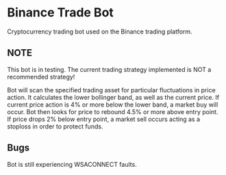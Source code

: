 # Binance Trade Bot
Cryptocurrency trading bot used on the Binance trading platform.

## NOTE
This bot is in testing. The current trading strategy implemented is NOT a
recommended strategy!

Bot will scan the specified trading asset for particular fluctuations in price
action. It calculates the lower bollinger band, as well as the current price.
If current price action is 4% or more below the lower band, a market buy will 
occur. Bot then looks for price to rebound 4.5% or more above entry point. If 
price drops 2% below entry point, a market sell occurs acting as a stoploss in 
order to protect funds.

## Bugs
Bot is still experiencing WSACONNECT faults.